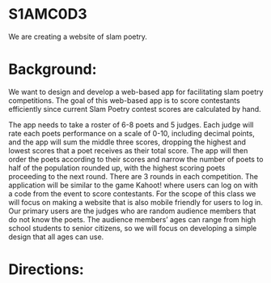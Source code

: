 # S1AMC0D3
We are creating a website of slam poetry.

# Background: 
 <p> We want to design and develop a web-based app for facilitating slam poetry competitions. The goal of this web-based app is to score contestants efficiently since current Slam Poetry contest scores are calculated by hand. <br/> </p>
  The app needs to take a roster of 6-8 poets and 5 judges. Each judge will rate each poets performance on a scale of 0-10, including decimal points, and the app will sum the middle three scores, dropping the highest and lowest scores that a poet receives as their total score. The app will then order the poets according to their scores and narrow the number of poets to half of the population rounded up, with the highest scoring poets proceeding to the next round. There are 3 rounds in each competition. 
  The application will be similar to the game Kahoot! where  users can log on with a code from the event to score contestants. For the scope of this class we will focus on making a website that is also mobile friendly for users to log in. Our primary users are the judges who are random audience members that do not know the poets. The audience members’ ages can range from high school students to senior citizens, so we will focus on developing a simple design that all ages can use.

# Directions:
